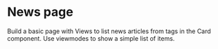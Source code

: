 # News page

Build a basic page with Views to list news articles from tags in the Card component.  Use viewmodes to show a simple list of items.

